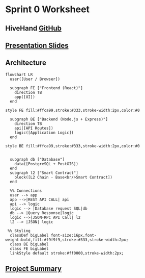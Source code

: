 # Sprint 0 Worksheet

## HiveHand [GitHub](https://github.com/AnnaP464/COMP-4350-Group-8)

## [Presentation Slides](https://docs.google.com/presentation/d/1q339stCL1ECQrOGEpG8imXiD9Uz1BBI-26ulNVp7nAc/edit?usp=sharing)

## Architecture

```mermaid
flowchart LR
  user([User / Browser])

  subgraph FE ["Frontend (React)"]
    direction TB
    app([UI])
  end

style FE fill:#ffca99,stroke:#333,stroke-width:2px,color:#0

  subgraph BE ["Backend (Node.js + Express)"]
    direction TB
    api([API Routes])
    logic([Application Logic])
  end

style BE fill:#ffca99,stroke:#333,stroke-width:2px,color:#0


  subgraph db ["Database"]
    data([PostgreSQL + PostGIS])
  end
  subgraph l2 ["Smart Contract"]
    block([L2 Chain - Base<br/>Smart Contract])
  end

  %% Connections
  user --> app
  app -->|REST API CALL| api
  api --> logic
  logic --> |Database request SQL|db
  db --> |Query Response|logic
  logic -->|JSON-RPC API Call| l2
  l2 --> |JSON| logic

 %% Styling
  classDef bigLabel font-size:16px,font-weight:bold,fill:#f9f9f9,stroke:#333,stroke-width:2px;
  class BE bigLabel
  class FE bigLabel
  linkStyle default stroke:#ff0000,stroke-width:2px;
```

## [Project Summary](https://github.com/AnnaP464/COMP-4350-Group-8/blob/main/Sprint%200/Project%20Summary.md)
